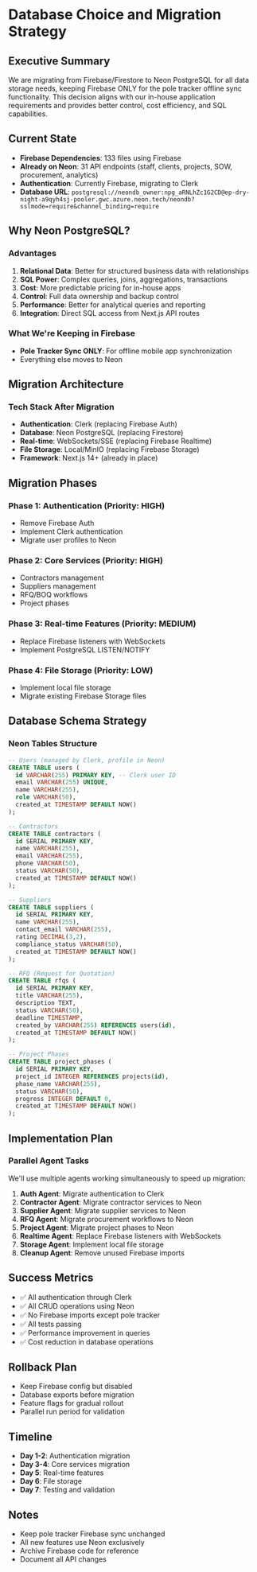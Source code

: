 # Database Choice and Migration Strategy

## Executive Summary
We are migrating from Firebase/Firestore to Neon PostgreSQL for all data storage needs, keeping Firebase ONLY for the pole tracker offline sync functionality. This decision aligns with our in-house application requirements and provides better control, cost efficiency, and SQL capabilities.

## Current State
- **Firebase Dependencies**: 133 files using Firebase
- **Already on Neon**: 31 API endpoints (staff, clients, projects, SOW, procurement, analytics)
- **Authentication**: Currently Firebase, migrating to Clerk
- **Database URL**: `postgresql://neondb_owner:npg_aRNLhZc1G2CD@ep-dry-night-a9qyh4sj-pooler.gwc.azure.neon.tech/neondb?sslmode=require&channel_binding=require`

## Why Neon PostgreSQL?

### Advantages
1. **Relational Data**: Better for structured business data with relationships
2. **SQL Power**: Complex queries, joins, aggregations, transactions
3. **Cost**: More predictable pricing for in-house apps
4. **Control**: Full data ownership and backup control
5. **Performance**: Better for analytical queries and reporting
6. **Integration**: Direct SQL access from Next.js API routes

### What We're Keeping in Firebase
- **Pole Tracker Sync ONLY**: For offline mobile app synchronization
- Everything else moves to Neon

## Migration Architecture

### Tech Stack After Migration
- **Authentication**: Clerk (replacing Firebase Auth)
- **Database**: Neon PostgreSQL (replacing Firestore)
- **Real-time**: WebSockets/SSE (replacing Firebase Realtime)
- **File Storage**: Local/MinIO (replacing Firebase Storage)
- **Framework**: Next.js 14+ (already in place)

## Migration Phases

### Phase 1: Authentication (Priority: HIGH)
- Remove Firebase Auth
- Implement Clerk authentication
- Migrate user profiles to Neon

### Phase 2: Core Services (Priority: HIGH)
- Contractors management
- Suppliers management
- RFQ/BOQ workflows
- Project phases

### Phase 3: Real-time Features (Priority: MEDIUM)
- Replace Firebase listeners with WebSockets
- Implement PostgreSQL LISTEN/NOTIFY

### Phase 4: File Storage (Priority: LOW)
- Implement local file storage
- Migrate existing Firebase Storage files

## Database Schema Strategy

### Neon Tables Structure
```sql
-- Users (managed by Clerk, profile in Neon)
CREATE TABLE users (
  id VARCHAR(255) PRIMARY KEY, -- Clerk user ID
  email VARCHAR(255) UNIQUE,
  name VARCHAR(255),
  role VARCHAR(50),
  created_at TIMESTAMP DEFAULT NOW()
);

-- Contractors
CREATE TABLE contractors (
  id SERIAL PRIMARY KEY,
  name VARCHAR(255),
  email VARCHAR(255),
  phone VARCHAR(50),
  status VARCHAR(50),
  created_at TIMESTAMP DEFAULT NOW()
);

-- Suppliers
CREATE TABLE suppliers (
  id SERIAL PRIMARY KEY,
  name VARCHAR(255),
  contact_email VARCHAR(255),
  rating DECIMAL(3,2),
  compliance_status VARCHAR(50),
  created_at TIMESTAMP DEFAULT NOW()
);

-- RFQ (Request for Quotation)
CREATE TABLE rfqs (
  id SERIAL PRIMARY KEY,
  title VARCHAR(255),
  description TEXT,
  status VARCHAR(50),
  deadline TIMESTAMP,
  created_by VARCHAR(255) REFERENCES users(id),
  created_at TIMESTAMP DEFAULT NOW()
);

-- Project Phases
CREATE TABLE project_phases (
  id SERIAL PRIMARY KEY,
  project_id INTEGER REFERENCES projects(id),
  phase_name VARCHAR(255),
  status VARCHAR(50),
  progress INTEGER DEFAULT 0,
  created_at TIMESTAMP DEFAULT NOW()
);
```

## Implementation Plan

### Parallel Agent Tasks
We'll use multiple agents working simultaneously to speed up migration:

1. **Auth Agent**: Migrate authentication to Clerk
2. **Contractor Agent**: Migrate contractor services to Neon
3. **Supplier Agent**: Migrate supplier services to Neon
4. **RFQ Agent**: Migrate procurement workflows to Neon
5. **Project Agent**: Migrate project phases to Neon
6. **Realtime Agent**: Replace Firebase listeners with WebSockets
7. **Storage Agent**: Implement local file storage
8. **Cleanup Agent**: Remove unused Firebase imports

## Success Metrics
- ✅ All authentication through Clerk
- ✅ All CRUD operations using Neon
- ✅ No Firebase imports except pole tracker
- ✅ All tests passing
- ✅ Performance improvement in queries
- ✅ Cost reduction in database operations

## Rollback Plan
- Keep Firebase config but disabled
- Database exports before migration
- Feature flags for gradual rollout
- Parallel run period for validation

## Timeline
- **Day 1-2**: Authentication migration
- **Day 3-4**: Core services migration
- **Day 5**: Real-time features
- **Day 6**: File storage
- **Day 7**: Testing and validation

## Notes
- Keep pole tracker Firebase sync unchanged
- All new features use Neon exclusively
- Archive Firebase code for reference
- Document all API changes